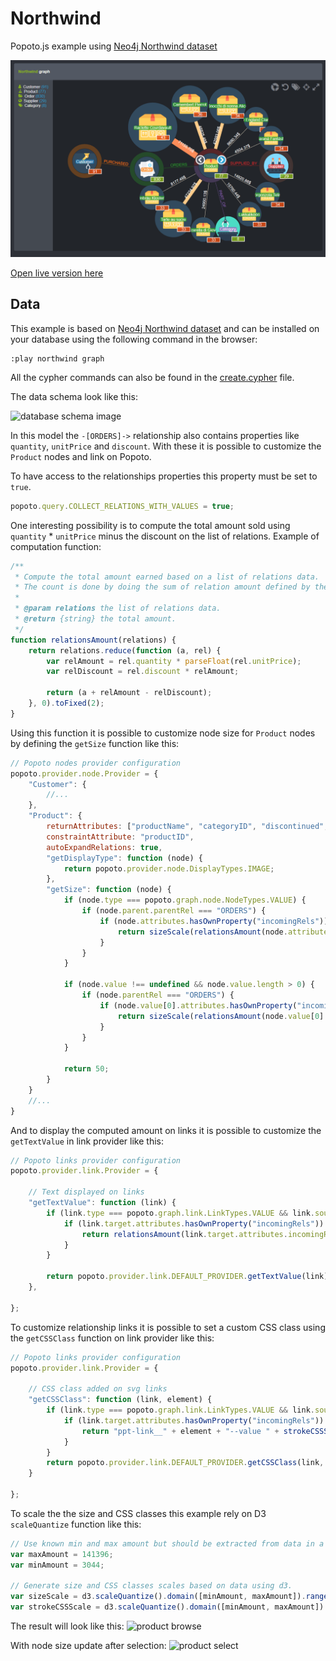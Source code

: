 # Northwind

Popoto.js example using [Neo4j Northwind dataset](https://neo4j.com/developer/guide-importing-data-and-etl) 

[![Main screenshot](screen/main.png "Main screenshot")](https://nhogs.github.io/popoto-examples/northwind/index.html)

[Open live version here](https://nhogs.github.io/popoto-examples/northwind/index.html)

## Data
This example is based on [Neo4j Northwind dataset](https://neo4j.com/developer/guide-importing-data-and-etl) and can be installed on your database using the following command in the browser:
```
:play northwind graph
```
All the cypher commands can also be found in the [create.cypher](cypher/create.cypher) file.

The data schema look like this:

![database schema image](https://nhogs.github.io/popoto-examples/northwind/screen/schema.png "Database schema")

In this model the `-[ORDERS]->` relationship also contains properties like `quantity`, `unitPrice` and `discount`.
With these it is possible to customize the `Product` nodes and link on Popoto.

To have access to the relationships properties this property must be set to `true`.
```js
popoto.query.COLLECT_RELATIONS_WITH_VALUES = true;
```

One interesting possibility is to compute the total amount sold using `quantity` * `unitPrice` minus the discount on the list of relations.
Example of computation function: 
```js
/**
 * Compute the total amount earned based on a list of relations data.
 * The count is done by doing the sum of relation amount defined by the multiplying the quantity of product sold by the product unitPrice minus the discount.
 *
 * @param relations the list of relations data.
 * @return {string} the total amount.
 */
function relationsAmount(relations) {
    return relations.reduce(function (a, rel) {
        var relAmount = rel.quantity * parseFloat(rel.unitPrice);
        var relDiscount = rel.discount * relAmount;

        return (a + relAmount - relDiscount);
    }, 0).toFixed(2);
}
```

Using this function it is possible to customize node size for `Product` nodes by defining the `getSize` function like this:
```js
// Popoto nodes provider configuration
popoto.provider.node.Provider = {
    "Customer": {
        //...
    },
    "Product": {
        returnAttributes: ["productName", "categoryID", "discontinued", "unitsOnOrder", "quantityPerUnit", "reorderLevel", "supplierID", "unitsInStock", "productID", "unitPrice"],
        constraintAttribute: "productID",
        autoExpandRelations: true,
        "getDisplayType": function (node) {
            return popoto.provider.node.DisplayTypes.IMAGE;
        },
        "getSize": function (node) {
            if (node.type === popoto.graph.node.NodeTypes.VALUE) {
                if (node.parent.parentRel === "ORDERS") {
                    if (node.attributes.hasOwnProperty("incomingRels")) {
                        return sizeScale(relationsAmount(node.attributes.incomingRels));
                    }
                }
            }

            if (node.value !== undefined && node.value.length > 0) {
                if (node.parentRel === "ORDERS") {
                    if (node.value[0].attributes.hasOwnProperty("incomingRels")) {
                        return sizeScale(relationsAmount(node.value[0].attributes.incomingRels));
                    }
                }
            }

            return 50;
        }
    }
    //...
}
```

And to display the computed amount on links it is possible to customize the `getTextValue` in link provider like this:
```js
// Popoto links provider configuration
popoto.provider.link.Provider = {

    // Text displayed on links
    "getTextValue": function (link) {
        if (link.type === popoto.graph.link.LinkTypes.VALUE && link.source.label === "Product" && link.source.parentRel === "ORDERS") {
            if (link.target.attributes.hasOwnProperty("incomingRels")) {
                return relationsAmount(link.target.attributes.incomingRels) + "$";
            }
        }

        return popoto.provider.link.DEFAULT_PROVIDER.getTextValue(link);
    },

};
```

To customize relationship links it is possible to set a custom CSS class using the `getCSSClass` function on link provider like this:
```js
// Popoto links provider configuration
popoto.provider.link.Provider = {

    // CSS class added on svg links
    "getCSSClass": function (link, element) {
        if (link.type === popoto.graph.link.LinkTypes.VALUE && link.source.label === "Product" && link.source.parentRel === "ORDERS" && (element === "path" || element === "path--hover")) {
            if (link.target.attributes.hasOwnProperty("incomingRels")) {
                return "ppt-link__" + element + "--value " + strokeCSSScale(relationsAmount(link.target.attributes.incomingRels));
            }
        }
        return popoto.provider.link.DEFAULT_PROVIDER.getCSSClass(link, element);
    }

};
```

To scale the the size and CSS classes this example rely on D3 `scaleQuantize` function like this:
```js
// Use known min and max amount but should be extracted from data in a real application
var maxAmount = 141396;
var minAmount = 3044;

// Generate size and CSS classes scales based on data using d3.
var sizeScale = d3.scaleQuantize().domain([minAmount, maxAmount]).range([50, 75, 100, 125, 150]);
var strokeCSSScale = d3.scaleQuantize().domain([minAmount, maxAmount]).range(["very-thin", "thin", "medium", "thick", "very-thick"]);
```

The result will look like this:
![product browse](https://nhogs.github.io/popoto-examples/northwind/screen/browse.gif)

With node size update after selection:
![product select](https://nhogs.github.io/popoto-examples/northwind/screen/select.gif)
